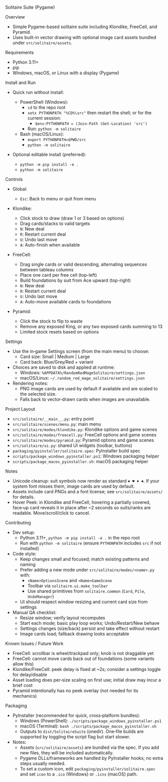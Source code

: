 Solitaire Suite (Pygame)

Overview
- Simple Pygame-based solitaire suite including Klondike, FreeCell, and Pyramid.
- Uses built-in vector drawing with optional image card assets bundled under `src/solitaire/assets`.

Requirements
- Python 3.11+
- pip
- Windows, macOS, or Linux with a display (Pygame)

Install and Run
- Quick run without install:
  - PowerShell (Windows):
    - `cd` to the repo root
    - `setx PYTHONPATH "%CD%\src"` then restart the shell; or for the current session:
      - `$env:PYTHONPATH = (Join-Path (Get-Location) 'src')`
    - Run: `python -m solitaire`
  - Bash (macOS/Linux):
    - `export PYTHONPATH=$PWD/src`
    - `python -m solitaire`

- Optional editable install (preferred):
  - `python -m pip install -e .`
  - `python -m solitaire`

Controls
- Global:
  - `Esc`: Back to menu or quit from menu

- Klondike:
  - Click stock to draw (draw 1 or 3 based on options)
  - Drag cards/stacks to valid targets
  - `N`: New deal
  - `R`: Restart current deal
  - `U`: Undo last move
  - `A`: Auto-finish when available

- FreeCell:
  - Drag single cards or valid descending, alternating sequences between tableau columns
  - Place one card per free cell (top-left)
  - Build foundations by suit from Ace upward (top-right)
  - `N`: New deal
  - `R`: Restart current deal
  - `U`: Undo last move
  - `A`: Auto-move available cards to foundations

- Pyramid:
  - Click the stock to flip to waste
  - Remove any exposed King, or any two exposed cards summing to 13
  - Limited stock resets based on options

Settings
- Use the in‑game Settings screen (from the main menu) to choose:
  - Card size: Small | Medium | Large
  - Card back: Blue/Grey/Red + variant
- Choices are saved to disk and applied at runtime:
  - Windows: `%APPDATA%/RandomRedMageSolitaire/settings.json`
  - macOS/Linux: `~/.random_red_mage_solitaire/settings.json`
- Rendering notes:
  - PNG image cards are used by default if available and are scaled to the selected size.
  - Falls back to vector‑drawn cards when images are unavailable.

Project Layout
- `src/solitaire/__main__.py`: entry point
- `src/solitaire/scenes/menu.py`: main menu
- `src/solitaire/modes/klondike.py`: Klondike options and game scenes
- `src/solitaire/modes/freecell.py`: FreeCell options and game scenes
- `src/solitaire/modes/pyramid.py`: Pyramid options and game scenes
- `src/solitaire/ui.py`: shared UI widgets (toolbar, buttons)
 - `packaging/pyinstaller/solitaire.spec`: PyInstaller build spec
 - `scripts/package_windows_pyinstaller.ps1`: Windows packaging helper
 - `scripts/package_macos_pyinstaller.sh`: macOS packaging helper

Notes
- Unicode cleanup: suit symbols now render as standard `♠ ♥ ♦ ♣`. If your system font misses them, image cards are used by default.
- Assets include card PNGs and a font license; see `src/solitaire/assets/` for details.
 - Hover Peek: in Klondike and FreeCell, hovering a partially covered, face‑up card reveals it in place after ~2 seconds so suits/ranks are readable. Move/scroll/click to cancel.

Contributing
- Dev setup:
  - Python 3.11+, `python -m pip install -e .` in the repo root
  - Run with `python -m solitaire` (ensure `PYTHONPATH` includes `src` if not installed)
- Code style:
  - Keep changes small and focused; match existing patterns and naming
  - Prefer adding a new mode under `src/solitaire/modes/<name>.py` with:
    - `<Name>OptionsScene` and `<Name>GameScene`
    - Toolbar via `solitaire.ui.make_toolbar`
    - Use shared primitives from `solitaire.common` (`Card`, `Pile`, `UndoManager`)
  - UI should respect window resizing and current card size from settings
- Manual QA checklist:
  - Resize window; verify layout recomputes
  - Start each mode; basic play loop works; Undo/Restart/New behave
  - Settings changes (size/back) persist and take effect without restart
  - Image cards load; fallback drawing looks acceptable

Known Issues / Future Work
- FreeCell: scrollbar is wheel/trackpad only; knob is not draggable yet
- FreeCell: cannot move cards back out of foundations (some variants allow this)
- Klondike/FreeCell: peek delay is fixed at ~2s; consider a settings toggle for delay/disable
- Asset loading does per‑size scaling on first use; initial draw may incur a brief cost
- Pyramid intentionally has no peek overlay (not needed for its mechanics)

Packaging
- PyInstaller (recommended for quick, cross‑platform bundles):
  - Windows (PowerShell): `./scripts/package_windows_pyinstaller.ps1`
  - macOS (Terminal): `bash ./scripts/package_macos_pyinstaller.sh`
  - Outputs to `dist/SolitaireSuite` (onedir). One‑file builds are supported by toggling the script flag but start slower.
- Notes:
  - Assets (`src/solitaire/assets`) are bundled via the spec. If you add new files, they will be included automatically.
  - Pygame DLLs/frameworks are handled by PyInstaller hooks; no extra steps usually needed.
  - To set a custom icon, edit `packaging/pyinstaller/solitaire.spec` and set `icon` to a `.ico` (Windows) or `.icns` (macOS) path.
